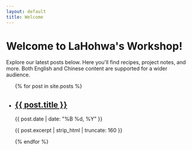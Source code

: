 ```yaml
---
layout: default
title: Welcome
---
```


# Welcome to LaHohwa's Workshop!

Explore our latest posts below. Here you'll find recipes, project notes, and more. Both English and Chinese content are supported for a wider audience.

<ul class="post-list">
  {% for post in site.posts %}
    <li class="post-list-item">
      <h2><a href="{{ post.url | relative_url }}">{{ post.title }}</a></h2>
      <p class="post-date">{{ post.date | date: "%B %d, %Y" }}</p>
      <p>{{ post.excerpt | strip_html | truncate: 160 }}</p>
    </li>
  {% endfor %}
</ul>